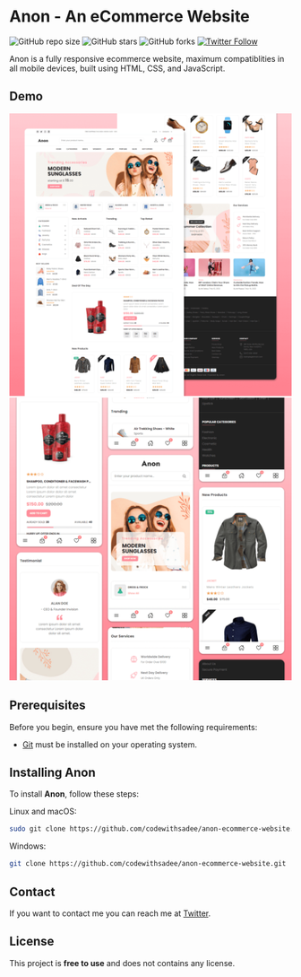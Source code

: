 # Anon - An eCommerce Website

![GitHub repo size](https://img.shields.io/github/repo-size/abirett2/anon-ecommerce-website)
![GitHub stars](https://img.shields.io/github/stars/abirett2/anon-ecommerce-website?style=social)
![GitHub forks](https://img.shields.io/github/forks/abirett2/anon-ecommerce-website?style=social)
[![Twitter Follow](https://img.shields.io/twitter/follow/ashfaquertc70?style=social)](https://twitter.com/intent/follow?screen_name=ashfaquertc70)

Anon is a fully responsive ecommerce website, maximum compatiblities in all mobile devices, built using HTML, CSS, and JavaScript.

## Demo

![Anon Desktop Demo](./website-demo-image/desktop.png "Desktop Demo")
![Anon Mobile Demo](./website-demo-image/mobile.png "Mobile Demo")

## Prerequisites

Before you begin, ensure you have met the following requirements:

* [Git](https://git-scm.com/downloads "Download Git") must be installed on your operating system.

## Installing Anon

To install **Anon**, follow these steps:

Linux and macOS:

```bash
sudo git clone https://github.com/codewithsadee/anon-ecommerce-website.git
```

Windows:

```bash
git clone https://github.com/codewithsadee/anon-ecommerce-website.git
```

## Contact

If you want to contact me you can reach me at [Twitter](https://www.twitter.com/codewithsadee).

## License

This project is **free to use** and does not contains any license.
